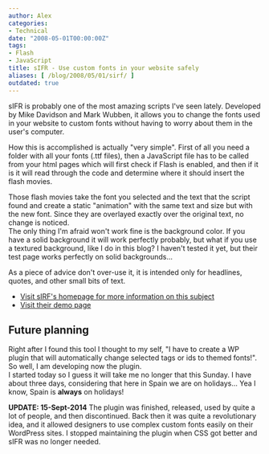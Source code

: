 ```yaml
---
author: Alex
categories:
- Technical
date: "2008-05-01T00:00:00Z"
tags:
- Flash
- JavaScript
title: sIFR - Use custom fonts in your website safely
aliases: [ /blog/2008/05/01/sirf/ ]
outdated: true
---
```


sIFR is probably one of the most amazing scripts I\'ve seen lately. Developed by Mike Davidson and Mark Wubben, it allows you to change the fonts used in your website to custom fonts without having to worry about them in the user\'s computer.

How this is accomplished is actually "very simple". First of all you need a folder with all your fonts (.ttf files), then a JavaScript file has to be called from your html pages which will first check if Flash is enabled, and then if it is it will read through the code and determine where it should insert the flash movies.

Those flash movies take the font you selected and the text that the script found and create a static \"animation\" with the same text and size but with the new font. Since they are overlayed exactly over the original text, no change is noticed.  
The only thing I\'m afraid won\'t work fine is the background color. If you have a solid background it will work perfectly probably, but what if you use a textured background, like I do in this blog? I haven\'t tested it yet, but their test page works perfectly on solid backgrounds...

As a piece of advice don\'t over-use it, it is intended only for headlines, quotes, and other small bits of text.

- [Visit sIRF\'s homepage for more information on this subject][4]  
- [Visit their demo page][5]

[4]: http://www.mikeindustries.com/blog/sifr/
[5]: http://www.mikeindustries.com/blog/files/sifr/2.0/

## Future planning

Right after I found this tool I thought to my self, \"I have to create a WP plugin that will automatically change selected tags or ids to themed fonts!\". So well, I am developing now the plugin.  
I started today so I guess it will take me no longer that this Sunday. I have about three days, considering that here in Spain we are on holidays... Yea I know, Spain is **always** on holidays!

**UPDATE: 15-Sept-2014**
The plugin was finished, released, used by quite a lot of people, and then discontinued.
Back then it was quite a revolutionary idea, and it allowed designers to use complex custom fonts easily on their WordPress sites. I stopped maintaining the plugin when CSS got better and sIFR was no longer needed.
